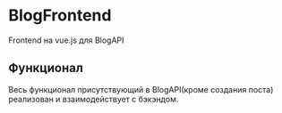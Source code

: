 # BlogFrontend
Frontend на vue.js для BlogAPI
## Функционал
Весь функционал присутствующий в BlogAPI(кроме создания поста) реализован и взаимодействует с бэкэндом.
